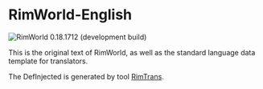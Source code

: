 # RimWorld-English

<!-- orange, blue -->
![RimWorld 0.18.1712 (development build)](https://img.shields.io/badge/RimWorld-0.18.1712%20(development%20build)-orange.svg?style=flat-square)

This is the original text of RimWorld, as well as the standard language data template for translators.

The DefInjected is generated by tool [RimTrans](https://github.com/duduluu/RimTrans).
